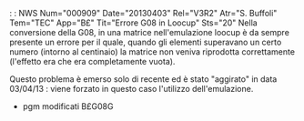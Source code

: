  :  : NWS Num="000909" Date="20130403" Rel="V3R2" Atr="S. Buffoli" Tem="TEC" App="B£" Tit="Errore G08 in Loocup" Sts="20"
Nella conversione della G08, in una matrice nell'emulazione loocup è da sempre presente un errore per il quale, quando gli elementi superavano un certo numero (intorno al centinaio) la matrice non veniva riprodotta correttamente (l'effetto era che era completamente vuota).

Questo problema è emerso solo di recente ed è stato "aggirato" in data 03/04/13 :  viene forzato in questo caso l'utilizzo dell'emulazione.

* pgm modificati B£G08G
